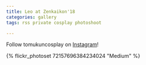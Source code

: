 ```yaml
---
title: Leo at Zenkaikon'18
categories: gallery
tags: rss private cosplay photoshoot

---
```


Follow tomukuncosplay on [Instagram](https://www.instagram.com/tomukuncosplay)!

{% flickr_photoset 72157696384234024 "Medium" %}